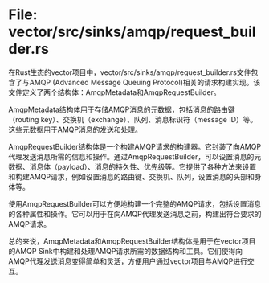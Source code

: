 # File: vector/src/sinks/amqp/request_builder.rs

在Rust生态的vector项目中，vector/src/sinks/amqp/request_builder.rs文件包含了与AMQP (Advanced Message Queuing Protocol)相关的请求构建实现。该文件定义了两个结构体：AmqpMetadata和AmqpRequestBuilder。

AmqpMetadata结构体用于存储AMQP消息的元数据，包括消息的路由键（routing key）、交换机（exchange）、队列、消息标识符（message ID）等。这些元数据用于AMQP消息的发送和处理。

AmqpRequestBuilder结构体是一个构建AMQP请求的构建器。它封装了向AMQP代理发送消息所需的信息和操作。通过AmqpRequestBuilder，可以设置消息的元数据、消息体（payload）、消息的持久性、优先级等。它提供了各种方法来设置和构建AMQP请求，例如设置消息的路由键、交换机、队列，设置消息的头部和身体等。

使用AmqpRequestBuilder可以方便地构建一个完整的AMQP请求，包括设置消息的各种属性和操作。它可以用于在向AMQP代理发送消息之前，构建出符合要求的AMQP请求。

总的来说，AmqpMetadata和AmqpRequestBuilder结构体是用于在vector项目的AMQP Sink中构建和处理AMQP请求所需的数据结构和工具。它们使得向AMQP代理发送消息变得简单和灵活，方便用户通过vector项目与AMQP进行交互。

